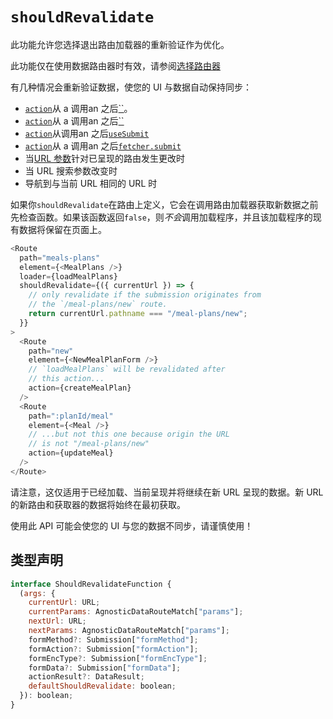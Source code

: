 # `shouldRevalidate`

此功能允许您选择退出路由加载器的重新验证作为优化。

此功能仅在使用数据路由器时有效，请参阅[选择路由器](https://reactrouter.com/en/main/routers/picking-a-router)

有几种情况会重新验证数据，使您的 UI 与数据自动保持同步：

- [`action`](https://reactrouter.com/en/main/route/action)从 a 调用an 之后[``](https://reactrouter.com/en/main/components/form)。
- [`action`](https://reactrouter.com/en/main/route/action)从 a 调用an 之后[``](https://reactrouter.com/en/main/hooks/use-fetcher)
- [`action`](https://reactrouter.com/en/main/route/action)从调用an 之后[`useSubmit`](https://reactrouter.com/en/main/hooks/use-submit)
- [`action`](https://reactrouter.com/en/main/route/action)从 a 调用an 之后[`fetcher.submit`](https://reactrouter.com/en/main/hooks/use-fetcher)
- 当[URL 参数](https://reactrouter.com/en/main/route/route#dynamic-segments)针对已呈现的路由发生更改时
- 当 URL 搜索参数改变时
- 导航到与当前 URL 相同的 URL 时

如果你`shouldRevalidate`在路由上定义，它会在调用路由加载器获取新数据之前先检查函数。如果该函数返回`false`，则*不会*调用加载程序，并且该加载程序的现有数据将保留在页面上。

```javascript
<Route
  path="meals-plans"
  element={<MealPlans />}
  loader={loadMealPlans}
  shouldRevalidate={({ currentUrl }) => {
    // only revalidate if the submission originates from
    // the `/meal-plans/new` route.
    return currentUrl.pathname === "/meal-plans/new";
  }}
>
  <Route
    path="new"
    element={<NewMealPlanForm />}
    // `loadMealPlans` will be revalidated after
    // this action...
    action={createMealPlan}
  />
  <Route
    path=":planId/meal"
    element={<Meal />}
    // ...but not this one because origin the URL
    // is not "/meal-plans/new"
    action={updateMeal}
  />
</Route>
```

请注意，这仅适用于已经加载、当前呈现并将继续在新 URL 呈现的数据。新 URL 的新路由和获取器的数据将始终在最初获取。

使用此 API 可能会使您的 UI 与您的数据不同步，请谨慎使用！

## 类型声明

```javascript
interface ShouldRevalidateFunction {
  (args: {
    currentUrl: URL;
    currentParams: AgnosticDataRouteMatch["params"];
    nextUrl: URL;
    nextParams: AgnosticDataRouteMatch["params"];
    formMethod?: Submission["formMethod"];
    formAction?: Submission["formAction"];
    formEncType?: Submission["formEncType"];
    formData?: Submission["formData"];
    actionResult?: DataResult;
    defaultShouldRevalidate: boolean;
  }): boolean;
}
```

